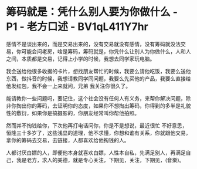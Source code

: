 # 筹码就是：凭什么别人要为你做什么 - P1 - 老方口述 - BV1qL411Y7hr

感情不是谈出来的，而是交易出来的，没有交易就没有感情，没有筹码就没法交易，你可能会问老房，啥是筹码，筹码就是，你凭什么让别人为你做什么，人和人之间，本质都是交易，记得上小学的时候，我想去同学家玩电脑。

我会送给他很多收据的卡片，想找朋友帮忙的时候，我要么请他吃饭，我要么送他东西，做抖音的时候，我想请教同学同问题，我要么先买他的产品，我要么直接给他发红包，我不会一上来就问，兄弟 我关注你很久了。

能请教你一些问题吗，要记住，这个社会没有任何人有义务，来帮你解决问题，除非你掏出你的筹码，去证明你的态度，如果你不想掏出筹码，你得到的多半是礼貌性的敷衍，如果你是搞摄影的，你朋友经常叫你帮他拍照。

然而并不掏钱给你，下次他再打电话问你，你是不是想说，最近很忙 不好意思，恒隆三十多岁了，这些浅显的道理，他不求懂，你想和谁有关系，你就跟他交易，拿你的筹码去交易，去链接，人都喜欢给他掏钱的人。

人都讨厌白嫖的人，即便他本身就喜欢白嫖，人性本自私，先满足别人，再满足自己，我是老方，求人的美德，就是专心关注，下期见，关注，下期见，(音樂)。

